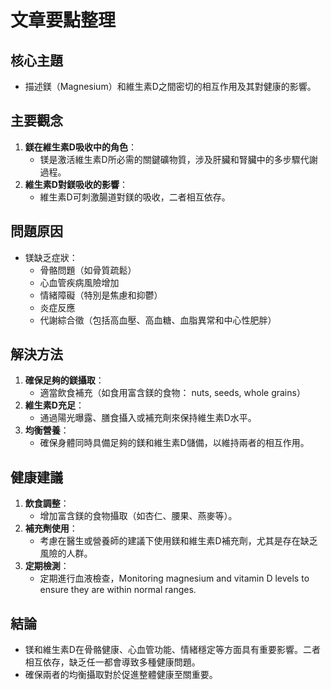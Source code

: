 # 文章要點整理

## 核心主題
- 描述鎂（Magnesium）和維生素D之間密切的相互作用及其對健康的影響。

## 主要觀念
1. **鎂在維生素D吸收中的角色**：
   - 镁是激活維生素D所必需的關鍵礦物質，涉及肝臟和腎臟中的多步驟代謝過程。
2. **維生素D對鎂吸收的影響**：
   - 維生素D可刺激腸道對鎂的吸收，二者相互依存。

## 問題原因
- 镁缺乏症狀：
  - 骨骼問題（如骨質疏鬆）
  - 心血管疾病風險增加
  - 情緒障礙（特別是焦慮和抑鬱）
  - 炎症反應
  - 代謝綜合徵（包括高血壓、高血糖、血脂異常和中心性肥胖）

## 解決方法
1. **確保足夠的鎂攝取**：
   - 適當飲食補充（如食用富含鎂的食物： nuts, seeds, whole grains）
2. **維生素D充足**：
   - 通過陽光曝露、膳食攝入或補充劑來保持維生素D水平。
3. **均衡營養**：
   - 確保身體同時具備足夠的鎂和維生素D儲備，以維持兩者的相互作用。

## 健康建議
1. **飲食調整**：
   - 增加富含鎂的食物攝取（如杏仁、腰果、燕麥等）。
2. **補充劑使用**：
   - 考慮在醫生或營養師的建議下使用鎂和維生素D補充劑，尤其是存在缺乏風險的人群。
3. **定期檢測**：
   - 定期進行血液檢查，Monitoring magnesium and vitamin D levels to ensure they are within normal ranges.

## 結論
- 镁和維生素D在骨骼健康、心血管功能、情緒穩定等方面具有重要影響。二者相互依存，缺乏任一都會導致多種健康問題。
- 確保兩者的均衡攝取對於促進整體健康至關重要。